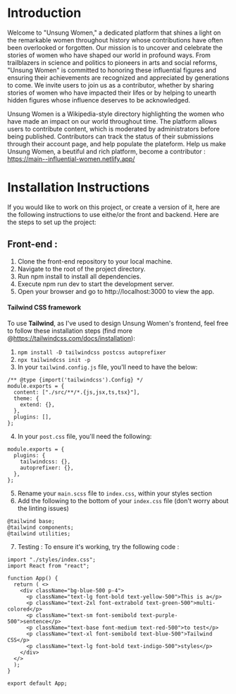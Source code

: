 # Introduction

Welcome to "Unsung Women," a dedicated platform that shines a light on the remarkable women throughout history whose contributions have often been overlooked or forgotten. Our mission is to uncover and celebrate the stories of women who have shaped our world in profound ways. From trailblazers in science and politics to pioneers in arts and social reforms, "Unsung Women" is committed to honoring these influential figures and ensuring their achievements are recognized and appreciated by generations to come. We invite users to join us as a contributor, whether by sharing stories of women who have impacted their lifes or by helping to unearth hidden figures whose influence deserves to be acknowledged.

Unsung Women is a Wikipedia-style directory highlighting the women who have made an impact on our world throughout time.
The platform allows users to contribute content, which is moderated by administrators before being published. Contributors can track the status of their submissions through their account page, and help populate the plateform.
Help us make Unsung Women, a beutiful and rich platform, become a contributor : https://main--influential-women.netlify.app/

# Installation Instructions

If you would like to work on this project, or create a version of it, here are the following instructions to use eithe/or the front and backend.
Here are the steps to set up the project:

## Front-end :

1. Clone the front-end repository to your local machine.
2. Navigate to the root of the project directory.
3. Run npm install to install all dependencies.
4. Execute npm run dev to start the development server.
5. Open your browser and go to http://localhost:3000 to view the app.

#### Tailwind CSS framework

To use **Tailwind**, as I've used to design Unsung Women's frontend, feel free to follow these installation steps (find more @https://tailwindcss.com/docs/installation):

1. `npm install -D tailwindcss postcss autoprefixer`
2. `npx tailwindcss init -p`
3. In your `tailwind.config.js` file, you'll need to have the below:

```
/** @type {import('tailwindcss').Config} */
module.exports = {
  content: ["./src/**/*.{js,jsx,ts,tsx}"],
  theme: {
    extend: {},
  },
  plugins: [],
};
```

4. In your `post.css` file, you'll need the following:

```
module.exports = {
  plugins: {
    tailwindcss: {},
    autoprefixer: {},
  },
};
```

5. Rename your `main.scss` file to `index.css`, within your styles section
6. Add the following to the bottom of your `index.css` file (don't worry about the linting issues)

```
@tailwind base;
@tailwind components;
@tailwind utilities;
```

7. Testing : To ensure it's working, try the following code :

```
import "./styles/index.css";
import React from "react";

function App() {
  return ( <>
    <div className="bg-blue-500 p-4">
      <p className="text-lg font-bold text-yellow-500">This is a</p>
      <p className="text-2xl font-extrabold text-green-500">multi-colored</p>
      <p className="text-sm font-semibold text-purple-500">sentence</p>
      <p className="text-base font-medium text-red-500">to test</p>
      <p className="text-xl font-semibold text-blue-500">Tailwind CSS</p>
      <p className="text-lg font-bold text-indigo-500">styles</p>
    </div>
  </>
  );
}

export default App;
```
